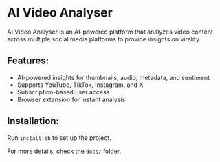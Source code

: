 # AI Video Analyser

AI Video Analyser is an AI-powered platform that analyzes video content across multiple social media platforms to provide insights on virality.

## Features:
- AI-powered insights for thumbnails, audio, metadata, and sentiment
- Supports YouTube, TikTok, Instagram, and X
- Subscription-based user access
- Browser extension for instant analysis

## Installation:
Run `install.sh` to set up the project.

For more details, check the `docs/` folder.